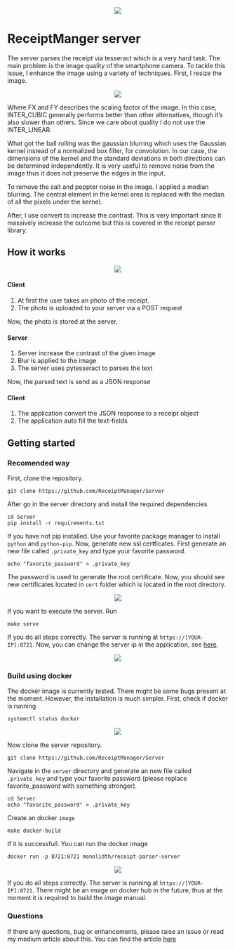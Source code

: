 <p align="center">
<img src="https://miro.medium.com/max/700/1*VfeXSnc08x6BTCbPNPCfIg.jpeg">
</p>

# ReceiptManger server
The server parses the receipt via tesseract which is a very hard task.
The main problem is the image quality of the smartphone camera. 
To tackle this issue, I enhance the image using a variety of techniques. 
First, I resize the image.

<p align="center">
<img src="https://miro.medium.com/max/700/1*bC0DxIy-W0l-mtuesaCe3g.png"></p

Where FX and FY describes the scaling factor of the image.
In this case, INTER_CUBIC generally performs better than other alternatives, though it’s also slower than others. 
Since we care about quality I do not use the INTER_LINEAR.

What got the ball rolling was the gaussian blurring which uses the Gaussian kernel instead of a normalized box filter, for convolution.
In our case, the dimensions of the kernel and the standard deviations in both directions can be determined independently. 
It is very useful to remove noise from the image thus it does not preserve the edges in the input.

To remove the salt and peppter noise in the image. I applied a median blurring. 
The central element in the kernel area is replaced with the median of all the pixels under the kernel.

After, I use convert to increase the contrast. 
This is very important since it massively increase the outcome but this is covered in the receipt parser library.

## How it works

<p align="center">
<img src="https://miro.medium.com/max/647/1*KVZia8odiR2W-b6TOySjsg.png">
</p>

#### Client

1. At first the user takes an photo of the receipt.
2. The photo is uploaded to your server via a POST request

Now, the photo is stored at the server.

#### Server

1. Server increase the contrast of the given image
2. Blur is applied to the image
3. The server uses pytesseract to parses the text

Now, the parsed text is send as a JSON response

#### Client

1. The application convert the JSON response to a receipt object
2. The application auto fill the text-fields

## Getting started
### Recomended way
First, clone the repository.

```
git clone https://github.com/ReceiptManager/Server
```

After go in the server directory and install the required dependencies
```
cd Server
pip install -r requirements.txt
```

If you have not pip installed. Use your favorite package manager to install `python` and `python-pip`.
Now, generate new ssl certficates. First generate an new file called `.private_key` and
type your favorite password.
```
echo "favorite_password" > .private_key
```

The password is used to generate the root certificate. Now, you should see new certificates located
in `cert` folder which is located in the root directory.

<p align="center">
<img src="https://i.imgur.com/fZsI0kY.png"></p>

If you want to execute the server. Run
```
make serve
```

If you do all steps correctly. The server is running at `https://[YOUR-IP]:8721`. Now, you can change the
server ip in the application, see [here](https://github.com/ReceiptManager/Application).

<p align="center">
  <img src="https://i.imgur.com/xcwvmYa.png">
</p>

### Build using docker
The docker image is currently tested. There might be some bugs present at the moment. However, the installation is much simpler.
First, check if docker is running
```
systemctl status docker
```

<p align="center">
<img src="https://i.imgur.com/OSqiDh8.png"></p>

Now clone the server repository.
```
git clone https://github.com/ReceiptManager/Server
```

Navigate in the `server` directory and generate an new file called `.private_key` and
type your favorite password (please replace favorite_password with something stronger).
```
cd Server
echo "favorite_password" > .private_key
```

Create an docker `image`
```
make docker-build
```

If it is successfull. You can run the docker image
```
docker run -p 8721:8721 monolidth/receipt-parser-server
```

<p align="center">
  <img src="https://i.imgur.com/xcwvmYa.png">
</p>


If you do all steps correctly. The server is running at `https://[YOUR-IP]:8721`.
There might be an image on docker hub in the future, thus at the moment it is required to build the image manual.

### Questions
If there any questions, bug or enhancements, please raise an issue or read my medium article about this. You can
find the article [here](https://medium.com/swlh/fuzzy-receipt-parser-and-manager-cb614e4eaa6a)
